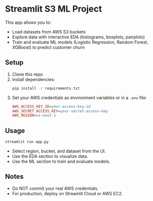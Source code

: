 # Streamlit S3 ML Project

This app allows you to:
- Load datasets from AWS S3 buckets
- Explore data with interactive EDA (histograms, boxplots, pairplots)
- Train and evaluate ML models (Logistic Regression, Random Forest, XGBoost) to predict customer churn

## Setup
1. Clone this repo
2. Install dependencies:
   ```bash
   pip install -r requirements.txt
   ```
3. Set your AWS credentials as environment variables or in a `.env` file:
   ```ini
   AWS_ACCESS_KEY_ID=your-access-key-id
   AWS_SECRET_ACCESS_KEY=your-secret-access-key
   AWS_REGION=us-east-1
   ```

## Usage
```bash
streamlit run app.py
```

- Select region, bucket, and dataset from the UI.
- Use the EDA section to visualize data.
- Use the ML section to train and evaluate models.

## Notes
- Do NOT commit your real AWS credentials.
- For production, deploy on Streamlit Cloud or AWS EC2.

